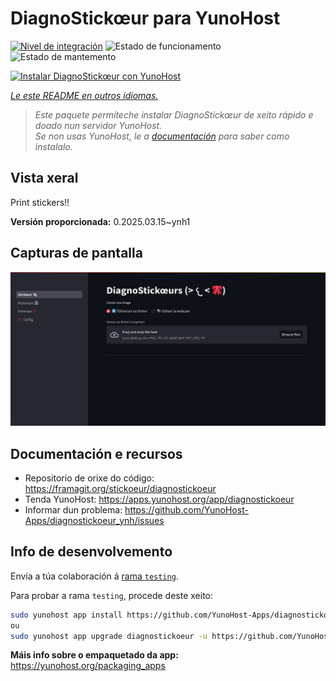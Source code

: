 <!--
NOTA: Este README foi creado automáticamente por <https://github.com/YunoHost/apps/tree/master/tools/readme_generator>
NON debe editarse manualmente.
-->

# DiagnoStickœur para YunoHost

[![Nivel de integración](https://apps.yunohost.org/badge/integration/diagnostickoeur)](https://ci-apps.yunohost.org/ci/apps/diagnostickoeur/)
![Estado de funcionamento](https://apps.yunohost.org/badge/state/diagnostickoeur)
![Estado de mantemento](https://apps.yunohost.org/badge/maintained/diagnostickoeur)

[![Instalar DiagnoStickœur con YunoHost](https://install-app.yunohost.org/install-with-yunohost.svg)](https://install-app.yunohost.org/?app=diagnostickoeur)

*[Le este README en outros idiomas.](./ALL_README.md)*

> *Este paquete permíteche instalar DiagnoStickœur de xeito rápido e doado nun servidor YunoHost.*  
> *Se non usas YunoHost, le a [documentación](https://yunohost.org/install) para saber como instalalo.*

## Vista xeral

Print stickers!!


**Versión proporcionada:** 0.2025.03.15~ynh1

## Capturas de pantalla

![Captura de pantalla de DiagnoStickœur](./doc/screenshots/screenshot.png)

## Documentación e recursos

- Repositorio de orixe do código: <https://framagit.org/stickoeur/diagnostickoeur>
- Tenda YunoHost: <https://apps.yunohost.org/app/diagnostickoeur>
- Informar dun problema: <https://github.com/YunoHost-Apps/diagnostickoeur_ynh/issues>

## Info de desenvolvemento

Envía a túa colaboración á [rama `testing`](https://github.com/YunoHost-Apps/diagnostickoeur_ynh/tree/testing).

Para probar a rama `testing`, procede deste xeito:

```bash
sudo yunohost app install https://github.com/YunoHost-Apps/diagnostickoeur_ynh/tree/testing --debug
ou
sudo yunohost app upgrade diagnostickoeur -u https://github.com/YunoHost-Apps/diagnostickoeur_ynh/tree/testing --debug
```

**Máis info sobre o empaquetado da app:** <https://yunohost.org/packaging_apps>

